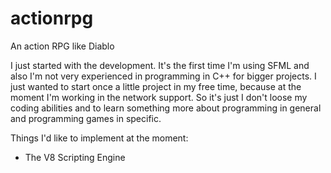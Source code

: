 actionrpg
=========

An action RPG like Diablo

I just started with the development. It's the first time I'm using SFML and also I'm not very experienced in programming in C++ for bigger projects. I just wanted to start once a little project in my free time, because at the moment I'm working in the network support. So it's just I don't loose my coding abilities and to learn something more about programming in general and programming games in specific.


Things I'd like to implement at the moment:
- The V8 Scripting Engine